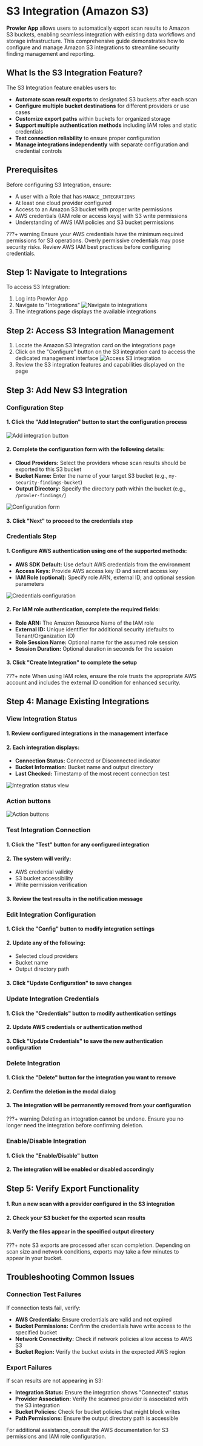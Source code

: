 # S3 Integration (Amazon S3)

**Prowler App** allows users to automatically export scan results to Amazon S3 buckets, enabling seamless integration with existing data workflows and storage infrastructure. This comprehensive guide demonstrates how to configure and manage Amazon S3 integrations to streamline security finding management and reporting.

## What Is the S3 Integration Feature?

The S3 Integration feature enables users to:

- **Automate scan result exports** to designated S3 buckets after each scan
- **Configure multiple bucket destinations** for different providers or use cases
- **Customize export paths** within buckets for organized storage
- **Support multiple authentication methods** including IAM roles and static credentials
- **Test connection reliability** to ensure proper configuration
- **Manage integrations independently** with separate configuration and credential controls

## Prerequisites

Before configuring S3 Integration, ensure:

- A user with a Role that has `MANAGE_INTEGRATIONS`
- At least one cloud provider configured
- Access to an Amazon S3 bucket with proper write permissions
- AWS credentials (IAM role or access keys) with S3 write permissions
- Understanding of AWS IAM policies and S3 bucket permissions

???+ warning
    Ensure your AWS credentials have the minimum required permissions for S3 operations. Overly permissive credentials may pose security risks. Review AWS IAM best practices before configuring credentials.

## Step 1: Navigate to Integrations

To access S3 Integration:

1. Log into Prowler App
2. Navigate to  "Integrations"
![Navigate to integrations](../tutorials/img/s3-integration-ui-1.png)
3. The integrations page displays the available integrations

## Step 2: Access S3 Integration Management

1. Locate the Amazon S3 Integration card on the integrations page
2. Click on the "Configure" button on the S3 integration card to access the dedicated management interface
![Access S3 integration](../tutorials/img/s3-integration-ui-2.png)
3. Review the S3 integration features and capabilities displayed on the page

## Step 3: Add New S3 Integration

### Configuration Step

#### 1. Click the "Add Integration" button to start the configuration process

![Add integration button](../tutorials/img/s3-integration-ui-3.png)

#### 2. Complete the configuration form with the following details:

- **Cloud Providers:** Select the providers whose scan results should be exported to this S3 bucket
- **Bucket Name:** Enter the name of your target S3 bucket (e.g., `my-security-findings-bucket`)
- **Output Directory:** Specify the directory path within the bucket (e.g., `/prowler-findings/`)

![Configuration form](../tutorials/img/s3-integration-ui-4.png)

#### 3. Click "Next" to proceed to the credentials step

### Credentials Step

#### 1. Configure AWS authentication using one of the supported methods:

- **AWS SDK Default:** Use default AWS credentials from the environment
- **Access Keys:** Provide AWS access key ID and secret access key
- **IAM Role (optional):** Specify role ARN, external ID, and optional session parameters

![Credentials configuration](../tutorials/img/s3-integration-ui-5.png)

#### 2. For IAM role authentication, complete the required fields:

- **Role ARN:** The Amazon Resource Name of the IAM role
- **External ID:** Unique identifier for additional security (defaults to Tenant/Organization ID)
- **Role Session Name:** Optional name for the assumed role session
- **Session Duration:** Optional duration in seconds for the session

#### 3. Click "Create Integration" to complete the setup

???+ note
    When using IAM roles, ensure the role trusts the appropriate AWS account and includes the external ID condition for enhanced security.

## Step 4: Manage Existing Integrations

### View Integration Status

#### 1. Review configured integrations in the management interface

#### 2. Each integration displays:

- **Connection Status:** Connected or Disconnected indicator
- **Bucket Information:** Bucket name and output directory
- **Last Checked:** Timestamp of the most recent connection test

![Integration status view](../tutorials/img/s3-integration-ui-6.png)


### Action buttons
![Action buttons](../tutorials/img/s3-integration-ui-7.png)

### Test Integration Connection

#### 1. Click the "Test" button for any configured integration

#### 2. The system will verify:

- AWS credential validity
- S3 bucket accessibility
- Write permission verification

#### 3. Review the test results in the notification message

### Edit Integration Configuration

#### 1. Click the "Config" button to modify integration settings

#### 2. Update any of the following:

- Selected cloud providers
- Bucket name
- Output directory path

#### 3. Click "Update Configuration" to save changes

### Update Integration Credentials

#### 1. Click the "Credentials" button to modify authentication settings

#### 2. Update AWS credentials or authentication method

#### 3. Click "Update Credentials" to save the new authentication configuration

### Delete Integration

#### 1. Click the "Delete" button for the integration you want to remove
#### 2. Confirm the deletion in the modal dialog
#### 3. The integration will be permanently removed from your configuration

???+ warning
    Deleting an integration cannot be undone. Ensure you no longer need the integration before confirming deletion.

### Enable/Disable Integration

#### 1. Click the "Enable/Disable" button
#### 2. The integration will be enabled or disabled accordingly

## Step 5: Verify Export Functionality

#### 1. Run a new scan with a provider configured in the S3 integration
#### 2. Check your S3 bucket for the exported scan results
#### 3. Verify the files appear in the specified output directory

???+ note
    S3 exports are processed after scan completion. Depending on scan size and network conditions, exports may take a few minutes to appear in your bucket.

## Troubleshooting Common Issues

### Connection Test Failures

If connection tests fail, verify:

- **AWS Credentials:** Ensure credentials are valid and not expired
- **Bucket Permissions:** Confirm the credentials have write access to the specified bucket
- **Network Connectivity:** Check if network policies allow access to AWS S3
- **Bucket Region:** Verify the bucket exists in the expected AWS region

### Export Failures

If scan results are not appearing in S3:

- **Integration Status:** Ensure the integration shows "Connected" status
- **Provider Association:** Verify the scanned provider is associated with the S3 integration
- **Bucket Policies:** Check for bucket policies that might block writes
- **Path Permissions:** Ensure the output directory path is accessible

For additional assistance, consult the AWS documentation for S3 permissions and IAM role configuration.